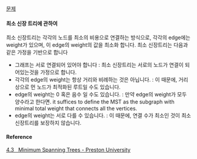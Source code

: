 
[문제](https://www.acmicpc.net/problem/1197)

#### 최소 신장 트리에 관하여 
최소 신장트리는 각각의 노드를 최소의 비용으로 연결하는 방식으로, 각각의 edge에는 weight가 있으며, 이 edge의 weight의 값을 최소화 합니다. 최소 신장트리는 다음과 같은 가정을 기반으로 합니다 

- 그래프는 서로 연결되어 있어야 합니다 : 최소 신장트리는 서로의 노드가 연결이 되어있는것을 가정으로 합니다. 
- 각각의 edge의 weight는 항상 거리와 비례하는 것은 아닙니다. : 이 때문에, 거리상으로 먼 노드가 최적화된 루트일 수도 있습니다. 
- edge의 weight는 0 혹은 음수 일 수도 있습니다. : 만약 edge의 weight가 모두 양수라고 한다면. it suffices to define the MST as the subgraph with minimal total weight that connects all the vertices. 
- edge의 weight는 서로 다를 수 있습니다. : 이 때문에, 연결 수가 최소인 것이 최소신장트리를 보장하지 않습니다. 

#### Reference
[4.3   Minimum Spanning Trees - Preston University](https://algs4.cs.princeton.edu/43mst/)
